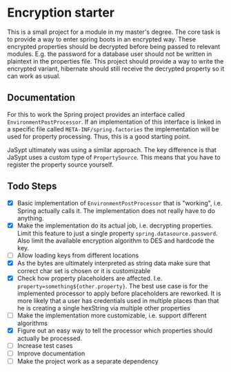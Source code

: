 # Encryption starter

This is a small project for a module in my master's degree.
The core task is to provide a way to enter spring boots in an encrypted way.
These encrypted properties should be decrypted before being passed to relevant modules.
E.g. the password for a database user should not be written in plaintext in the properties file.
This project should provide a way to write the encrypted variant, hibernate should still receive the decrypted property
so it can work as usual.

## Documentation

For this to work the Spring project provides an interface called `EnvironmentPostProcessor`.
If an implementation of this interface is linked in a specific file called `META-INF/spring.factories` the
implementation will be used for property processing.
Thus, this is a good starting point.

JaSypt ultimately was using a similar approach.
The key difference is that JaSypt uses a custom type of `PropertySource`.
This means that you have to register the property source yourself.

## Todo Steps

- [x] Basic implementation of `EnvironmentPostProcessor` that is "working", i.e. Spring actually calls it. The
  implementation does not really have to do anything.
- [x] Make the implementation do its actual job, i.e. decrypting properties. Limit this feature to just a single
  property `spring.datasource.password`. Also limit the available encryption algorithm to DES and hardcode the key.
- [ ] Allow loading keys from different locations
- [x] As the bytes are ultimately interpreted as string data make sure that correct char set is chosen or it is
  customizable
- [x] Check how property placeholders are affected. I.e. `property=something${other.property}`. The best use case is for
  the implemented processor to apply before placeholders are reworked. It is more likely that a user has credentials
  used in multiple places than that he is creating a single hexString via multiple other properties
- [ ] Make the implementation more customizable, i.e. support different algorithms
- [x] Figure out an easy way to tell the processor which properties should actually be processed.
- [ ] Increase test cases
- [ ] Improve documentation
- [ ] Make the project work as a separate dependency

